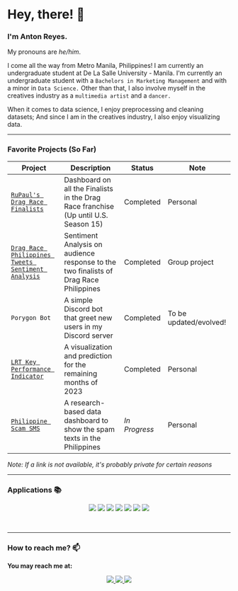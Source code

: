 # **Hey, there! 👋**

### I'm Anton Reyes.


My pronouns are *he/him*.

I come all the way from Metro Manila, Philippines! I am currently an undergraduate student at De La Salle University - Manila. I'm currently an undergraduate student with a `Bachelors in Marketing Management` and with a minor in `Data Science.` Other than that, I also involve myself in the creatives industry as a `multimedia artist` and a `dancer.`

When it comes to data science, I enjoy preprocessing and cleaning datasets; And since I am in the creatives industry, I also enjoy visualizing data.

----
### Favorite Projects (So Far)

| Project | Description | Status | Note |
|-------------|-------------|-------------|-------------|
| [`RuPaul's Drag Race Finalists`](https://github.com/AGR-Yes/RuPauls-Drag-Race-Finalists) |  Dashboard on all the Finalists in the Drag Race franchise (Up until U.S. Season 15) | Completed | Personal |
| [`Drag Race Philippines Tweets Sentiment Analysis`](https://github.com/AGR-Yes/Drag-Race-Ph-Tweets-Sentiment-Analysis) |  Sentiment Analysis on audience response to the two finalists of Drag Race Philippines | Completed | Group project |
| `Porygon Bot` |  A simple Discord bot that greet new users in my Discord server | Completed | To be updated/evolved! |
| [`LRT Key Performance Indicator`](https://github.com/AGR-Yes/LRT-KPI) |  A visualization and prediction for the remaining months of 2023 | Completed | Personal |
| [`Philippine Scam SMS`](https://github.com/AGR-Yes/PhilippineScamSMS) |  A research-based data dashboard to show the spam texts in the Philippines | *In Progress* | Personal |

*Note: If a link is not available, it's probably private for certain reasons*

---
### Applications 📚 
 
<p align="center">
    <img src="https://skillicons.dev/icons?i=bots" />
    <img src="https://skillicons.dev/icons?i=github" />
    <img src="https://skillicons.dev/icons?i=mysql" />
    <img src="https://skillicons.dev/icons?i=python" />
    <img src="https://skillicons.dev/icons?i=regex" />
    <img src="https://skillicons.dev/icons?i=replit" />
    <img src="https://skillicons.dev/icons?i=vscode" />
</p>

<br>

---
### How to reach me? 📫 

**You may reach me at:**
 

<p align="center">
  <a href="https://www.instagram.com/ant0nreyes/">
    <img src="https://skillicons.dev/icons?i=instagram" />
  </a>
  <a href="https://www.linkedin.com/in/antongreyes/">
    <img src="https://skillicons.dev/icons?i=linkedin" />
  </a>
  <a href="https://discord.gg/v4PzDC2R6T">
    <img src="https://skillicons.dev/icons?i=discord" />
  </a>
</p>